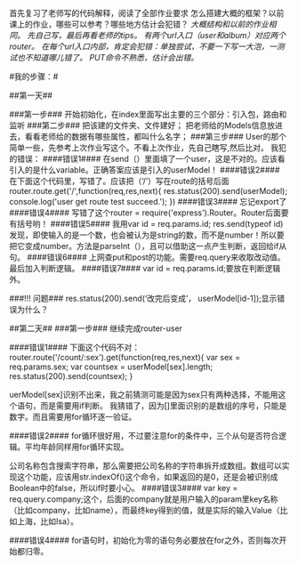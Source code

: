 首先复习了老师写的代码解释，阅读了全部作业要求
怎么搭建大概的框架？以前课上的作业，哪些可以参考？哪些地方估计会犯错？
  _大概结构和以前的作业相同。_
  _先自己写，最后再看老师的tips。_
  _有两个url入口（user和album）对应两个router。_
  _在每个url入口内部，肯定会犯错：单独尝试，不要一下写一大泡，一测试也不知道哪儿错了。_
  _PUT命令不熟悉，估计会出错。_

#我的步骤：#

##第一天##

###第一步###
开始初始化，在index里面写出主要的三个部分：引入包，路由和监听
###第二步###
把该建的文件夹、文件建好；
把老师给的Models信息放进去，看看老师给的数据有哪些属性，都叫什么名字；
###第三步###
User的那个简单一些，先参考上次作业写这个。不看上次作业，先自己瞎写,然后比对。
我犯的错误：
####错误1####
在send（）里面填了一个user，这是不对的。应该看引入的是什么variable。正确答案应该是引入的userModel！
####错误2####
在下面这个代码里，写错了。应该把（‘/’）写在route的括号后面
router.route.get('/',function(req,res,next){
  res.status(200).send(userModel);
  console.log('user get route test succeed.');
})
####错误3####
忘记export了
####错误4####
写错了这个router = require('express').Router。Router后面要有括号哟！
####错误5####
我用var id = req.params.id; res.send(typeof id) 发现，即使输入的是一个数，也会被认为是string的数，而不是number！所以要把它变成number。方法是parseInt（），且可以借助这一点产生判断，返回给if从句。
####错误6####
上网查put和post的功能。需要req.query来收取改动值。最后加入判断逻辑。
####错误7####
var id = req.params.id;要放在判断逻辑外。

###!!! 问题###
res.status(200).send(‘改完后变成’， userModel[id-1]);显示错误为什么？

##第二天##
###第一步###
继续完成router-user

####错误1####
下面这个代码不对：
router.route('/count/:sex').get(function(req,res,next){
  var sex = req.params.sex;
  var countsex = userModel[sex].length;
  res.status(200).send(countsex);
}

uerModel[sex]识别不出来，我之前猜测可能是因为sex只有两种选择，不能用这个语句，而是需要用if判断。
我猜错了，因为[]里面识别的是数组的序号，只能是数字。而且需要用for循环逐一验证。

####错误2####
for循环很好用，不过要注意for的条件中，三个从句是否符合逻辑。平均年龄同样用for循环实现。

公司名称包含搜索字符串，那么需要把公司名称的字符串拆开成数组。数组可以实现这个功能，应该用str.indexOf()这个命令，如果返回的是0，还是会被识别成Boolean中的false，所以if时要小心。
####错误3####
var key = req.query.company;这个，后面的company就是用户输入的param里key名称（比如company，比如name），而最终key得到的值，就是实际的输入Value（比如上海，比如Isa）。

####错误4####
for语句时，初始化为零的语句务必要放在for之外，否则每次开始都归零。

